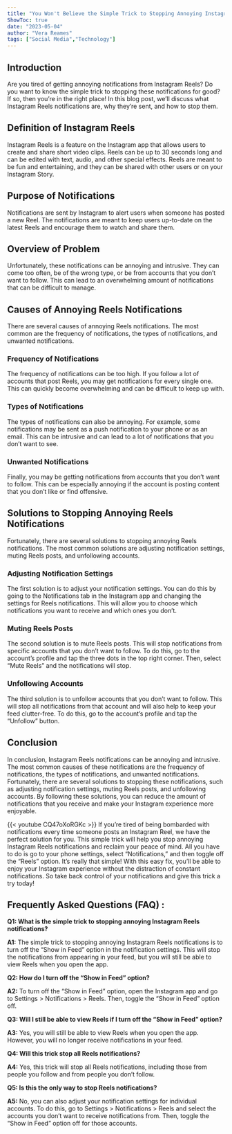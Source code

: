 ```yaml
---
title: "You Won't Believe the Simple Trick to Stopping Annoying Instagram Reels Notifications!"
ShowToc: true 
date: "2023-05-04"
author: "Vera Reames" 
tags: ["Social Media","Technology"]
---
```

## Introduction

Are you tired of getting annoying notifications from Instagram Reels? Do you want to know the simple trick to stopping these notifications for good? If so, then you’re in the right place! In this blog post, we’ll discuss what Instagram Reels notifications are, why they’re sent, and how to stop them.

## Definition of Instagram Reels

Instagram Reels is a feature on the Instagram app that allows users to create and share short video clips. Reels can be up to 30 seconds long and can be edited with text, audio, and other special effects. Reels are meant to be fun and entertaining, and they can be shared with other users or on your Instagram Story.

## Purpose of Notifications

Notifications are sent by Instagram to alert users when someone has posted a new Reel. The notifications are meant to keep users up-to-date on the latest Reels and encourage them to watch and share them.

## Overview of Problem

Unfortunately, these notifications can be annoying and intrusive. They can come too often, be of the wrong type, or be from accounts that you don’t want to follow. This can lead to an overwhelming amount of notifications that can be difficult to manage.

## Causes of Annoying Reels Notifications

There are several causes of annoying Reels notifications. The most common are the frequency of notifications, the types of notifications, and unwanted notifications. 

### Frequency of Notifications

The frequency of notifications can be too high. If you follow a lot of accounts that post Reels, you may get notifications for every single one. This can quickly become overwhelming and can be difficult to keep up with.

### Types of Notifications

The types of notifications can also be annoying. For example, some notifications may be sent as a push notification to your phone or as an email. This can be intrusive and can lead to a lot of notifications that you don’t want to see.

### Unwanted Notifications

Finally, you may be getting notifications from accounts that you don’t want to follow. This can be especially annoying if the account is posting content that you don’t like or find offensive.

## Solutions to Stopping Annoying Reels Notifications

Fortunately, there are several solutions to stopping annoying Reels notifications. The most common solutions are adjusting notification settings, muting Reels posts, and unfollowing accounts.

### Adjusting Notification Settings

The first solution is to adjust your notification settings. You can do this by going to the Notifications tab in the Instagram app and changing the settings for Reels notifications. This will allow you to choose which notifications you want to receive and which ones you don’t.

### Muting Reels Posts

The second solution is to mute Reels posts. This will stop notifications from specific accounts that you don’t want to follow. To do this, go to the account’s profile and tap the three dots in the top right corner. Then, select “Mute Reels” and the notifications will stop.

### Unfollowing Accounts

The third solution is to unfollow accounts that you don’t want to follow. This will stop all notifications from that account and will also help to keep your feed clutter-free. To do this, go to the account’s profile and tap the “Unfollow” button.

## Conclusion

In conclusion, Instagram Reels notifications can be annoying and intrusive. The most common causes of these notifications are the frequency of notifications, the types of notifications, and unwanted notifications. Fortunately, there are several solutions to stopping these notifications, such as adjusting notification settings, muting Reels posts, and unfollowing accounts. By following these solutions, you can reduce the amount of notifications that you receive and make your Instagram experience more enjoyable.

{{< youtube CQ47oXoRGKc >}} 
If you’re tired of being bombarded with notifications every time someone posts an Instagram Reel, we have the perfect solution for you. This simple trick will help you stop annoying Instagram Reels notifications and reclaim your peace of mind. All you have to do is go to your phone settings, select “Notifications,” and then toggle off the “Reels” option. It’s really that simple! With this easy fix, you’ll be able to enjoy your Instagram experience without the distraction of constant notifications. So take back control of your notifications and give this trick a try today!

## Frequently Asked Questions (FAQ) :
**Q1: What is the simple trick to stopping annoying Instagram Reels notifications?**

**A1:** The simple trick to stopping annoying Instagram Reels notifications is to turn off the “Show in Feed” option in the notification settings. This will stop the notifications from appearing in your feed, but you will still be able to view Reels when you open the app.

**Q2: How do I turn off the “Show in Feed” option?**

**A2:** To turn off the “Show in Feed” option, open the Instagram app and go to Settings > Notifications > Reels. Then, toggle the “Show in Feed” option off. 

**Q3: Will I still be able to view Reels if I turn off the “Show in Feed” option?**

**A3:** Yes, you will still be able to view Reels when you open the app. However, you will no longer receive notifications in your feed. 

**Q4: Will this trick stop all Reels notifications?**

**A4:** Yes, this trick will stop all Reels notifications, including those from people you follow and from people you don’t follow. 

**Q5: Is this the only way to stop Reels notifications?**

**A5:** No, you can also adjust your notification settings for individual accounts. To do this, go to Settings > Notifications > Reels and select the accounts you don’t want to receive notifications from. Then, toggle the “Show in Feed” option off for those accounts.


